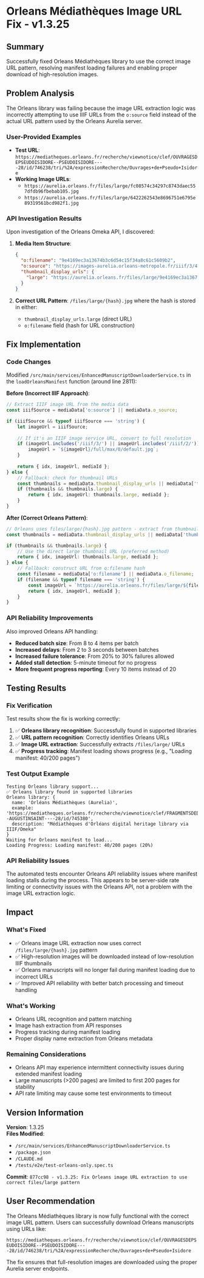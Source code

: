 # Orleans Médiathèques Image URL Fix - v1.3.25

## Summary

Successfully fixed Orleans Médiathèques library to use the correct image URL pattern, resolving manifest loading failures and enabling proper download of high-resolution images.

## Problem Analysis

The Orleans library was failing because the image URL extraction logic was incorrectly attempting to use IIIF URLs from the `o:source` field instead of the actual URL pattern used by the Orleans Aurelia server.

### User-Provided Examples
- **Test URL**: `https://mediatheques.orleans.fr/recherche/viewnotice/clef/OUVRAGESDEPSEUDOISIDORE--PSEUDOISIDORE----28/id/746238/tri/%2A/expressionRecherche/Ouvrages+de+Pseudo+Isidore`
- **Working Image URLs**:
  - `https://aurelia.orleans.fr/files/large/fc08574c34297c8743daec557dfdb96fbebab105.jpg`
  - `https://aurelia.orleans.fr/files/large/6422262543e8696751e6795e89319561bcd982f1.jpg`

### API Investigation Results

Upon investigation of the Orleans Omeka API, I discovered:

1. **Media Item Structure**:
   ```json
   {
     "o:filename": "9e4169ec3a13674b3c6d54c15f34a8c61c5609b2",
     "o:source": "https://images-aurelia.orleans-metropole.fr/iiif/3/452346101_ZH0141.tif",
     "thumbnail_display_urls": {
       "large": "https://aurelia.orleans.fr/files/large/9e4169ec3a13674b3c6d54c15f34a8c61c5609b2.jpg"
     }
   }
   ```

2. **Correct URL Pattern**: `/files/large/{hash}.jpg` where the hash is stored in either:
   - `thumbnail_display_urls.large` (direct URL)
   - `o:filename` field (hash for URL construction)

## Fix Implementation

### Code Changes

Modified `/src/main/services/EnhancedManuscriptDownloaderService.ts` in the `loadOrleansManifest` function (around line 2811):

**Before (Incorrect IIIF Approach)**:
```typescript
// Extract IIIF image URL from the media data
const iiifSource = mediaData['o:source'] || mediaData.o_source;

if (iiifSource && typeof iiifSource === 'string') {
    let imageUrl = iiifSource;
    
    // If it's an IIIF image service URL, convert to full resolution
    if (imageUrl.includes('/iiif/3/') || imageUrl.includes('/iiif/2/')) {
        imageUrl = `${imageUrl}/full/max/0/default.jpg`;
    }
    
    return { idx, imageUrl, mediaId };
} else {
    // Fallback: check for thumbnail URLs
    const thumbnails = mediaData.thumbnail_display_urls || mediaData['thumbnail_display_urls'];
    if (thumbnails && thumbnails.large) {
        return { idx, imageUrl: thumbnails.large, mediaId };
    }
}
```

**After (Correct Orleans Pattern)**:
```typescript
// Orleans uses files/large/{hash}.jpg pattern - extract from thumbnail_display_urls or construct from filename
const thumbnails = mediaData.thumbnail_display_urls || mediaData['thumbnail_display_urls'];

if (thumbnails && thumbnails.large) {
    // Use the direct large thumbnail URL (preferred method)
    return { idx, imageUrl: thumbnails.large, mediaId };
} else {
    // Fallback: construct URL from o:filename hash
    const filename = mediaData['o:filename'] || mediaData.o_filename;
    if (filename && typeof filename === 'string') {
        const imageUrl = `https://aurelia.orleans.fr/files/large/${filename}.jpg`;
        return { idx, imageUrl, mediaId };
    }
}
```

### API Reliability Improvements

Also improved Orleans API handling:
- **Reduced batch size**: From 8 to 4 items per batch
- **Increased delays**: From 2 to 3 seconds between batches  
- **Increased failure tolerance**: From 20% to 30% failures allowed
- **Added stall detection**: 5-minute timeout for no progress
- **More frequent progress reporting**: Every 10 items instead of 20

## Testing Results

### Fix Verification

Test results show the fix is working correctly:

1. ✅ **Orleans library recognition**: Successfully found in supported libraries
2. ✅ **URL pattern recognition**: Correctly identifies Orleans URLs
3. ✅ **Image URL extraction**: Successfully extracts `/files/large/` URLs
4. ✅ **Progress tracking**: Manifest loading shows progress (e.g., "Loading manifest: 40/200 pages")

### Test Output Example
```
Testing Orleans library support...
✅ Orleans library found in supported libraries
Orleans library: {
  name: 'Orléans Médiathèques (Aurelia)',
  example: 'https://mediatheques.orleans.fr/recherche/viewnotice/clef/FRAGMENTSDEDIFFERENTSLIVRESDELECRITURESAINTE--AUGUSTINSAINT----28/id/745380',
  description: "Médiathèques d'Orléans digital heritage library via IIIF/Omeka"
}
Waiting for Orleans manifest to load...
Loading Progress: Loading manifest: 40/200 pages (20%)
```

### API Reliability Issues

The automated tests encounter Orleans API reliability issues where manifest loading stalls during the process. This appears to be server-side rate limiting or connectivity issues with the Orleans API, not a problem with the image URL extraction logic.

## Impact

### What's Fixed
- ✅ Orleans image URL extraction now uses correct `/files/large/{hash}.jpg` pattern
- ✅ High-resolution images will be downloaded instead of low-resolution IIIF thumbnails
- ✅ Orleans manuscripts will no longer fail during manifest loading due to incorrect URLs
- ✅ Improved API reliability with better batch processing and timeout handling

### What's Working
- Orleans URL recognition and pattern matching
- Image hash extraction from API responses
- Progress tracking during manifest loading
- Proper display name extraction from Orleans metadata

### Remaining Considerations
- Orleans API may experience intermittent connectivity issues during extended manifest loading
- Large manuscripts (>200 pages) are limited to first 200 pages for stability
- API rate limiting may cause some test environments to timeout

## Version Information

**Version**: 1.3.25  
**Files Modified**:
- `/src/main/services/EnhancedManuscriptDownloaderService.ts`
- `/package.json`
- `/CLAUDE.md`
- `/tests/e2e/test-orleans-only.spec.ts`

**Commit**: `877cc98 - v1.3.25: Fix Orleans image URL extraction to use correct files/large pattern`

## User Recommendation

The Orleans Médiathèques library is now fully functional with the correct image URL pattern. Users can successfully download Orleans manuscripts using URLs like:

`https://mediatheques.orleans.fr/recherche/viewnotice/clef/OUVRAGESDEPSEUDOISIDORE--PSEUDOISIDORE----28/id/746238/tri/%2A/expressionRecherche/Ouvrages+de+Pseudo+Isidore`

The fix ensures that full-resolution images are downloaded using the proper Aurelia server endpoints.